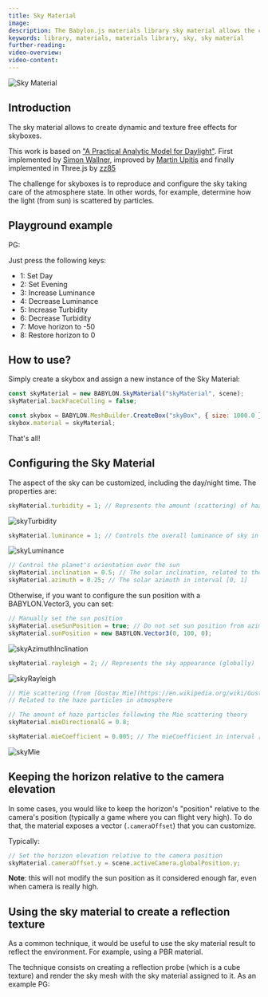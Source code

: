 ```yaml
---
title: Sky Material
image:
description: The Babylon.js materials library sky material allows the creation of dynamic and texture free effects for skyboxes.
keywords: library, materials, materials library, sky, sky material
further-reading:
video-overview:
video-content:
---
```


![Sky Material](/img/extensions/materials/sky.png)

## Introduction

The sky material allows to create dynamic and texture free effects for skyboxes.

This work is based on ["A Practical Analytic Model for Daylight"](https://www2.cs.duke.edu/courses/cps124/spring08/assign/07_papers/p91-preetham.pdf).
First implemented by [Simon Wallner](http://simonwallner.at/project/atmospheric-scattering/),
improved by [Martin Upitis](http://blenderartists.org/forum/showthread.php?245954-preethams-sky-impementation-HDR)
and finally implemented in Three.js by [zz85](http://twitter.com/blurspline)

The challenge for skyboxes is to reproduce and configure the sky taking care of the atmosphere state.
In other words, for example, determine how the light (from sun) is scattered by particles.

## Playground example

PG: <Playground id="#E6OZX#221" title="Sky Material" description="Sky material animation"/>

Just press the following keys:

- 1: Set Day
- 2: Set Evening
- 3: Increase Luminance
- 4: Decrease Luminance
- 5: Increase Turbidity
- 6: Decrease Turbidity
- 7: Move horizon to -50
- 8: Restore horizon to 0

## How to use?

Simply create a skybox and assign a new instance of the Sky Material:

```javascript
const skyMaterial = new BABYLON.SkyMaterial("skyMaterial", scene);
skyMaterial.backFaceCulling = false;

const skybox = BABYLON.MeshBuilder.CreateBox("skyBox", { size: 1000.0 }, scene);
skybox.material = skyMaterial;
```

That's all!

## Configuring the Sky Material

The aspect of the sky can be customized, including the day/night time. The properties are:

```javascript
skyMaterial.turbidity = 1; // Represents the amount (scattering) of haze as opposed to molecules in atmosphere
```

![skyTurbidity](/img/extensions/materials/skyTurbidity.png)

```javascript
skyMaterial.luminance = 1; // Controls the overall luminance of sky in interval ]0, 1,190[
```

![skyLuminance](/img/extensions/materials/skyLuminance.png)

```javascript
// Control the planet's orientation over the sun
skyMaterial.inclination = 0.5; // The solar inclination, related to the solar azimuth in interval [0, 1]
skyMaterial.azimuth = 0.25; // The solar azimuth in interval [0, 1]
```

Otherwise, if you want to configure the sun position with a BABYLON.Vector3, you can set:

```javascript
// Manually set the sun position
skyMaterial.useSunPosition = true; // Do not set sun position from azimuth and inclination
skyMaterial.sunPosition = new BABYLON.Vector3(0, 100, 0);
```

![skyAzimuthInclination](/img/extensions/materials/skyAzimuthInclination.png)

```javascript
skyMaterial.rayleigh = 2; // Represents the sky appearance (globally)
```

![skyRayleigh](/img/extensions/materials/skyRayleigh.png)

```javascript
// Mie scattering (from [Gustav Mie](https://en.wikipedia.org/wiki/Gustav_Mie))
// Related to the haze particles in atmosphere

// The amount of haze particles following the Mie scattering theory
skyMaterial.mieDirectionalG = 0.8;

skyMaterial.mieCoefficient = 0.005; // The mieCoefficient in interval [0, 0.1], affects the property skyMaterial.mieDirectionalG
```

![skyMie](/img/extensions/materials/skyMie.png)

## Keeping the horizon relative to the camera elevation

In some cases, you would like to keep the horizon's "position" relative to the camera's position (typically a game where you can flight very high).
To do that, the material exposes a vector (`.cameraOffset`) that you can customize.

Typically:

```javascript
// Set the horizon elevation relative to the camera position
skyMaterial.cameraOffset.y = scene.activeCamera.globalPosition.y;
```

**Note**: this will not modify the sun position as it considered enough far, even when camera is really high.

## Using the sky material to create a reflection texture

As a common technique, it would be useful to use the sky material result to reflect the environment. For example, using a PBR material.

The technique consists on creating a reflection probe (which is a cube texture) and render the sky mesh with the sky material assigned to it. As an example PG: <Playground id="#4R1H1U" title="Sky Material" description="Example of sky material reflecting the environment"/>
